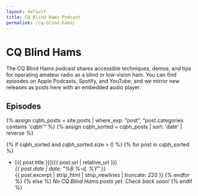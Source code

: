 ```yaml
---
layout: default
title: CQ Blind Hams Podcast
permalink: /cq-blind-hams/
---
```


# CQ Blind Hams

The CQ Blind Hams podcast shares accessible techniques, demos, and tips for operating amateur radio as a blind or low‑vision ham. You can find episodes on Apple Podcasts, Spotify, and YouTube, and we mirror new releases as posts here with an embedded audio player.

## Episodes

{% assign cqbh_posts = site.posts | where_exp: "post", "post.categories contains 'cqbh'" %}
{% assign cqbh_sorted = cqbh_posts | sort: 'date' | reverse %}

{% if cqbh_sorted and cqbh_sorted.size > 0 %}
{% for post in cqbh_sorted %}
- [{{ post.title }}]({{ post.url | relative_url }})  
  *{{ post.date | date: "%B %-d, %Y" }}*  
  {{ post.excerpt | strip_html | strip_newlines | truncate: 220 }}
{% endfor %}
{% else %}
_No CQ Blind Hams posts yet. Check back soon!_
{% endif %}

